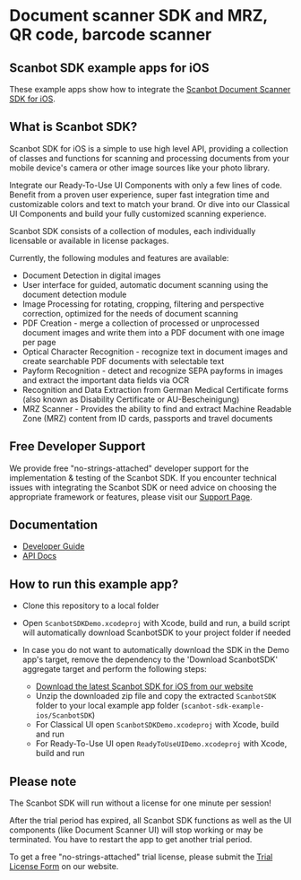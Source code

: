 # Document scanner SDK and MRZ, QR code, barcode scanner

## Scanbot SDK example apps for iOS

These example apps show how to integrate the [Scanbot Document Scanner SDK for iOS](https://scanbot.io/developer/ios-document-scanner/).


## What is Scanbot SDK?

Scanbot SDK for iOS is a simple to use high level API, providing a collection of classes and functions
for scanning and processing documents from your mobile device's camera or other image sources like your photo library.

Integrate our Ready-To-Use UI Components with only a few lines of code.
Benefit from a proven user experience, super fast integration time and customizable colors and text to match your brand.
Or dive into our Classical UI Components and build your fully customized scanning experience.

Scanbot SDK consists of a collection of modules, each individually licensable or available in license packages.

Currently, the following modules and features are available:
- Document Detection in digital images
- User interface for guided, automatic document scanning using the document detection module
- Image Processing for rotating, cropping, filtering and perspective correction, optimized for the needs of document
scanning
- PDF Creation - merge a collection of processed or unprocessed document images and write them into a PDF document with
one image per page
- Optical Character Recognition - recognize text in document images and create searchable PDF documents with
selectable text
- Payform Recognition - detect and recognize SEPA payforms in images and extract the important data fields via OCR
- Recognition and Data Extraction from German Medical Certificate forms (also known as Disability Certificate or AU-Bescheinigung)
- MRZ Scanner - Provides the ability to find and extract Machine Readable Zone (MRZ) content from ID cards, passports and travel documents


## Free Developer Support

We provide free "no-strings-attached" developer support for the implementation & testing of the Scanbot SDK.
If you encounter technical issues with integrating the Scanbot SDK or need advice on choosing the appropriate
framework or features, please visit our [Support Page](https://docs.scanbot.io/support/).


## Documentation

- [Developer Guide](https://docs.scanbot.io/document-scanner-sdk/ios/introduction/)
- [API Docs](https://scanbotsdk.github.io/documentation/ios/)



## How to run this example app?

- Clone this repository to a local folder
- Open `ScanbotSDKDemo.xcodeproj` with Xcode, build and run, a build script will automatically download ScanbotSDK to your project folder if needed

- In case you do not want to automatically download the SDK in the Demo app's target, remove the dependency to the 'Download ScanbotSDK' aggregate target and perform the following steps:
  * [Download the latest Scanbot SDK for iOS from our website](https://scanbot.io/en/sdk/documentation)
  * Unzip the downloaded zip file and copy the extracted `ScanbotSDK` folder to your local example app folder (`scanbot-sdk-example-ios/ScanbotSDK`)
  * For Classical UI open `ScanbotSDKDemo.xcodeproj` with Xcode, build and run
  * For Ready-To-Use UI open `ReadyToUseUIDemo.xcodeproj` with Xcode, build and run


## Please note

The Scanbot SDK will run without a license for one minute per session!

After the trial period has expired, all Scanbot SDK functions as well as the UI components (like Document Scanner UI) will stop working or may be terminated.
You have to restart the app to get another trial period.

To get a free "no-strings-attached" trial license, please submit the [Trial License Form](https://scanbot.io/trial/) on our website.
